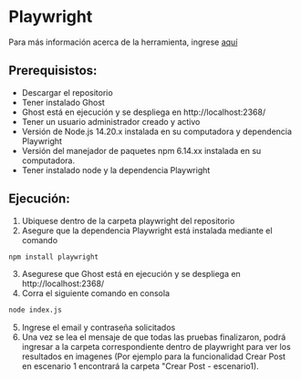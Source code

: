 # Playwright
Para más información acerca de la herramienta, ingrese [aquí](https://playwright.dev/)

## Prerequisistos:

- Descargar el repositorio
- Tener instalado Ghost
- Ghost está en ejecución y se despliega en http://localhost:2368/
- Tener un usuario administrador creado y activo
- Versión de Node.js 14.20.x instalada en su computadora y dependencia Playwright
- Versión del manejador de paquetes npm 6.14.xx instalada en su computadora.
- Tener instalado node y la dependencia Playwright

## Ejecución:

1. Ubiquese dentro de la carpeta playwright del repositorio
2. Asegure que la dependencia Playwright está instalada mediante el comando 
```bash
npm install playwright
```
3. Asegurese que Ghost está en ejecución y se despliega en http://localhost:2368/
4. Corra el siguiente comando en consola
```bash
node index.js
```
5. Ingrese el email y contraseña solicitados
6. Una vez se lea el mensaje de que todas las pruebas finalizaron, podrá ingresar a la carpeta correspondiente dentro de playwright para ver los resultados en imagenes (Por ejemplo para la funcionalidad Crear Post en escenario 1 encontrará la carpeta "Crear Post - escenario1).
